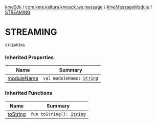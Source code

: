 [kmeSdk](../../index.md) / [com.kme.kaltura.kmesdk.ws.message](../index.md) / [KmeMessageModule](index.md) / [STREAMING](./-s-t-r-e-a-m-i-n-g.md)

# STREAMING

`STREAMING`

### Inherited Properties

| Name | Summary |
|---|---|
| [moduleName](module-name.md) | `val moduleName: `[`String`](https://kotlinlang.org/api/latest/jvm/stdlib/kotlin/-string/index.html) |

### Inherited Functions

| Name | Summary |
|---|---|
| [toString](to-string.md) | `fun toString(): `[`String`](https://kotlinlang.org/api/latest/jvm/stdlib/kotlin/-string/index.html) |
